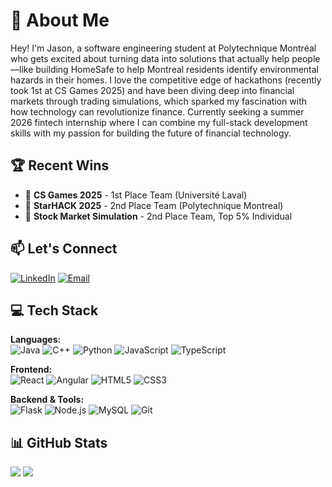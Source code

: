 # 💫 About Me

Hey! I'm Jason, a software engineering student at Polytechnique Montréal who gets excited about turning data into solutions that actually help people—like building HomeSafe to help Montreal residents identify environmental hazards in their homes. I love the competitive edge of hackathons (recently took 1st at CS Games 2025) and have been diving deep into financial markets through trading simulations, which sparked my fascination with how technology can revolutionize finance. Currently seeking a summer 2026 fintech internship where I can combine my full-stack development skills with my passion for building the future of financial technology.

## 🏆 Recent Wins
- 🥇 **CS Games 2025** - 1st Place Team (Université Laval)
- 🥈 **StarHACK 2025** - 2nd Place Team (Polytechnique Montreal)
- 🥈 **Stock Market Simulation** - 2nd Place Team, Top 5% Individual

## 📫 Let's Connect
[![LinkedIn](https://img.shields.io/badge/LinkedIn-%230077B5.svg?style=for-the-badge&logo=linkedin&logoColor=white)](https://linkedin.com/in/jasonxa) 
[![Email](https://img.shields.io/badge/Email-EA4335?style=for-the-badge&logo=gmail&logoColor=white)](mailto:jasonxa@icloud.com)

## 💻 Tech Stack

**Languages:**  
![Java](https://img.shields.io/badge/java-%23ED8B00.svg?style=for-the-badge&logo=openjdk&logoColor=white) ![C++](https://img.shields.io/badge/c++-%2300599C.svg?style=for-the-badge&logo=c%2B%2B&logoColor=white) ![Python](https://img.shields.io/badge/python-3670A0?style=for-the-badge&logo=python&logoColor=ffdd54) ![JavaScript](https://img.shields.io/badge/javascript-%23323330.svg?style=for-the-badge&logo=javascript&logoColor=%23F7DF1E) ![TypeScript](https://img.shields.io/badge/typescript-%23007ACC.svg?style=for-the-badge&logo=typescript&logoColor=white)

**Frontend:**  
![React](https://img.shields.io/badge/react-%2320232a.svg?style=for-the-badge&logo=react&logoColor=%2361DAFB) ![Angular](https://img.shields.io/badge/angular-%23DD0031.svg?style=for-the-badge&logo=angular&logoColor=white) ![HTML5](https://img.shields.io/badge/html5-%23E34F26.svg?style=for-the-badge&logo=html5&logoColor=white) ![CSS3](https://img.shields.io/badge/css3-%231572B6.svg?style=for-the-badge&logo=css3&logoColor=white)

**Backend & Tools:**  
![Flask](https://img.shields.io/badge/flask-%23000.svg?style=for-the-badge&logo=flask&logoColor=white) ![Node.js](https://img.shields.io/badge/node.js-6DA55F?style=for-the-badge&logo=node.js&logoColor=white) ![MySQL](https://img.shields.io/badge/mysql-4479A1.svg?style=for-the-badge&logo=mysql&logoColor=white) ![Git](https://img.shields.io/badge/git-%23F05033.svg?style=for-the-badge&logo=git&logoColor=white)

## 📊 GitHub Stats
![](https://github-readme-stats.vercel.app/api?username=XaJason&theme=transparent&hide_border=true&include_all_commits=false&count_private=true)
![](https://github-readme-streak-stats.herokuapp.com/?user=XaJason&theme=transparent&hide_border=true)

